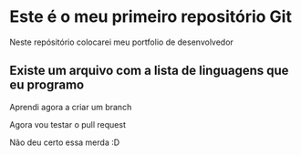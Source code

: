 # Este é o meu primeiro repositório Git

Neste repósitório colocarei meu portfolio de desenvolvedor
## Existe um arquivo com a lista de linguagens que eu programo 

Aprendi agora a criar um branch

Agora vou testar o pull request

Não deu certo essa merda :D